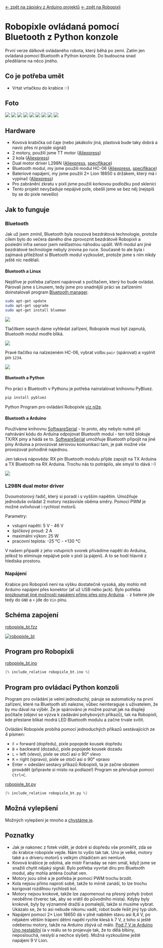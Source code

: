 [← zpět na zápisky z Arduino projektů](../../index.md)
[← zpět na Robopixli](../robopixle.md)

# Robopixle ovládaná pomocí Bluetooth z Python konzole
První verze dálkově ovládaného robota, který běhá po zemi. Zatím jen ovládaná pomocí Bluetooth a Python konzole. Do budoucna snad předěláme na něco jiného.

## Co je potřeba umět
* Vrtat vrtačkou do krabice :-)

## Foto
![](P1120583.JPG)
![](P1120584.JPG)
![](P1120585.JPG)
![](P1120586.JPG)
![](P1120587.JPG)
![](P1120592.JPG)
![](P1120594.JPG)
![](P1120591.JPG)
![](P1120597.JPG)

<!--
## Video
<div markdown="0">
    <video controls>
        <source src="robopixle_bt.mp4" type="video/mp4">
        Bohužel, váš prohlížeč neumí HTML5 video. <a href="robopixle_bt.mp4">Přehrajte si jej jako soubor.</a>
    </video>
</div>
-->

## Hardware
* Kovová krabička od čaje (nebo jakákoliv jiná, plastová bude taky dobrá a navíc přes ni projde signál)
* 2 motory, použili jsme TT motor ([Aliexpress](https://www.aliexpress.com/wholesale?catId=0&initiative_id=&SearchText=tt+motor))
* 2 kola ([Aliexpress](https://www.aliexpress.com/wholesale?catId=0&initiative_id=SB_20170328123120&SearchText=arduino+wheel))
* Dual motor driver L298N ([Aliexpress](https://www.aliexpress.com/wholesale?catId=0&initiative_id=SB_20170328123156&SearchText=L298N), [specifikace](L298_Data_Sheet.pdf))
* Bluetooth modul, my jsme použili modul HC-06 ([Aliexpress](https://www.aliexpress.com/wholesale?catId=0&initiative_id=SB_20170328123826&SearchText=HC-06), [specifikace](hc_hc-05-user-instructions-bluetooth.pdf))
* Bateriové napájení, my jsme použili 2× Lion 18650 s držákem, který má i vypínač ([Aliexpress](https://www.aliexpress.com/wholesale?catId=0&initiative_id=SB_20170328124149&SearchText=18650+box+switch))
* Pro zabránění zkratu v pixli jsme použili korkovou podložku pod sklenici
* Tento projekt nevyžaduje nepájivé pole, obešli jsme se bez něj (nejspíš by se do pixle nevešlo)

## Jak to funguje
### Bluetooth
Jak už jsem zmínil, Bluetooth byla nouzová bezdrátová technologie, protože cílem bylo do večera daného dne zprovoznit bezdrátově Robopixli a poslední infra sensor jsem nešťastnou náhodou upálil. Wifi modul ani jiné bezdrátové technologie nebyly zrovna po ruce. Současně to ale byla i zajímavá příležitost si Bluetooth modul vyzkoušet, protože jsme s ním nikdy ještě nic nedělali.

#### Bluetooth a Linux
Nejdříve je potřeba zařízení napárovat s počítačem, který ho bude ovládat. Párovali jsme s Linuxem, tedy jsme pro snadnější práci se zařízeními doinstalovali program [Bluetooth manager](https://apps.ubuntu.com/cat/applications/precise/blueman/).
``` bash
sudo apt-get update
sudo apt-get upgrade
sudo apt-get install blueman
```

![](blueman01.png)

Tlačítkem search dáme vyhledat zařízení, Robopixle musí být zapnutá, Bluetooth modul modře bliká.

![](blueman02.png)

Pravé tlačítko na nalzezeném HC-06, vybrat volbu `pair` (spárovat) a vyplnit pin `1234`.

![](blueman03.png)

#### Bluetooth a Python
Pro práci s Bluetooth v Pythonu je potřeba nainstalovat knihovnu PyBluez.
``` python
pip install pybluez
```
Python Program pro ovládání Robopixle [viz níže](#python).

#### Bluetooth a Arduino
Používáme knihovnu [SoftwareSerial](https://www.arduino.cc/en/Reference/softwareSerial) - to proto, aby nebylo nutné při nahrávání kódu do Arduina odpojovat Bluetooth modul - ten totiž blokuje TX/RX piny a hádá se to. [SoftwareSerial](https://www.arduino.cc/en/Reference/softwareSerial) umožňuje Bluetooth připojit na jiné piny Arduina a provozovat sériovou komunikaci tam, je pak možné vše provozovat pohodlně najednou. 

Jen taková nápověda: RX pin Bluetooth modulu přijde zapojit na TX Arduina a TX Bluetooth na RX Arduina. Trochu nás to potrápilo, ale smysl to dává :-)

![](P1130150.JPG)

### L298N dual motor driver
Dvoumotorový řadič, který si poradí i s vyšším napětím. Umožňuje jednoduše ovládat 2 motory nezásvisle oběma směry. Pomocí PWM je možné ovlivňovat i rychlost motorů.

Parametry:
* vstupní napětí: 5&nbsp;V - 46&nbsp;V
* špičkový proud: 2&nbsp;A
* maximální výkon: 25&nbsp;W
* pracovní teplota: -25&nbsp;℃ - +130&nbsp;℃

V našem případě z jeho vstupních svorek přivádíme napětí do Arduina, jelikož to eliminuje nepájivé pole v pixli (a pájení). A to se hodí hlavně z hlediska prostoru.

### Napájení
Krabice pro Robopixli není na výšku dostatečně vysoká, aby mohlo mít Arduino napájení přes konektor (ať už USB nebo jack). Bylo potřeba [prozkoumat jiné možnosti napájení přímo přes piny Arduina](https://www.arduino.cc/en/main/arduinoBoardUno). `-` z baterie jde tedy do `GND` a `+` jde do `Vin` pinu.

## Schéma zapojení
[robopixle_bt.fzz](robopixle_bt.fzz)

[![robopixle_bt](robopixle_bt_bb.png)](robopixle_bt_bb.png)

## Program pro Robopixli
[robopixle_bt.ino](robopixle_bt.ino)
``` c++
{% include_relative robopixle_bt.ino %}
```

## Program pro ovládací Python konzoli 
<a name="python"></a>
Program pro ovládání je velmi jednoduchý, páruje se automaticky na první zařízení, které na Bluetooth síti nalezne, vůbec neinteraguje s uživatelem, že by mu dával na výběr. Že je spárováno je možné poznat jak na displeji počítače (objeví se výzva k zadávání pohybových příkazů), tak na Robopixli, kde přestane blikat modrá LED Bluetooth modulu a začne trvale svítit.

Ovládání Robopixle probíhá pomocí jednoduchých příkazů sestávajících ze 4 písmen:
* `F` = forward (dopředu), pixle popojede kousek dopředu
* `B` = backward (dozadu), pixle popojede kousek dozadu
* `L` = left (vlevo), pixle se otočí asi o 90° vlevo
* `R` = right (vpravo), pixle se otočí asi o 90° vpravo
* Enter = odeslání sestavy příkazů Robopixli, ta je začne obratem provádět (připravte si místo na podlaze!)
Program se přerušuje pomocí `Ctrl+C`.

[robopixle_bt.py](robopixle_bt.py)
``` c++
{% include_relative robopixle_bt.py %}
```

## Možná vylepšení
Možných vylepšení je mnoho a [chystáme je](../robopixle.md).

## Poznatky
* Jak je nakonec z fotek vidět, je dobré si dopředu vše proměřit, zda se do krabice robopixle vejde. Nám to vyšlo tak tak. Uno je velké, motory také a o driveru motorů s velkým chladičem ani nemluvě.
* Kovová krabice je odolná, ale mistr Farraday se nám smál, když jsme se snažili chytit nějaký signál. Bylo potřeba vyvrtat díru pro Bluetooth modul, aby mohla anténa čouhat ven.
* Motory jsou silné a je potřeba je pomocí PWM trochu brzdit.
* Kola nejsou přímo naproti sobě, takže to mírně zanáší, to lze trochu korigovat rozdílnou rychlostí kol.
* Motory nejsou krokové, takže lze zapomenout na přesný pohyb (robot neoběhne čtverec tak, aby se vrátil do původního místa). Kdyby byly krokové, byly by významně dražší a pomalejší, takže si musíme vybrat. Ukázalo se, že to asi nebude nikomu vadit, robot bude řešit jiný typ úloh.
* Napájení pomocí 2× Lion 18650 dá v plně nabitém stavu asi 8,4&nbsp;V, po nějakém větším trápení dětmi napětí rychle klesá k 7&nbsp;V, z toho si ještě odeberou motory, takže na Arduino zbývá už málo. [Pod 7&nbsp;V je Arduino Uno nestabilní](https://www.arduino.cc/en/main/arduinoBoardUno) (a v reálu se to projevuje tak, že to dělá blbiny, neposlouchá, neslyší a nechce slyšet). Možná vyzkoušíme ještě napájení 9&nbsp;V Lion.
